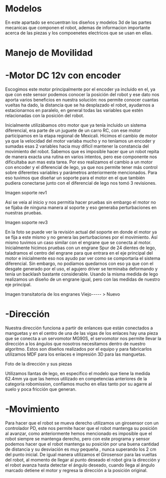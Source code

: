 Modelos 
===
En este apartado se encuentran los diseños y modelos 3d de las partes mecanicas que componen el robot, ademas de informacion importante acerca de las piezas y los compoenetes electricos que se usan en ellas.

Manejo de Movilidad
===

-Motor DC 12v con encoder 
===
Escogimos este motor principalmente por el encoder ya incluido en el, ya que con este sensor podemos conocer la posición del robot y ese dato nos aporta varios beneficios en nuestra solución: nos permite conocer cuantas vueltas ha dado, la distancia que se ha desplazado el robot, ayudarnos a estacionarnos en paralelo, en general todas las variables que estén relacionadas con la posición del robot. 

Inicialmente utilizábamos otro motor que ya tenía incluido un sistema diferencial, era parte de un juguete de un carro RC, con ese motor participamos en la etapa regional de Mexicali. Hicimos el cambio de motor ya que la velocidad del motor variaba mucho y no teníamos un encoder y sumadas esas 2 variables hacia muy difícil mantener la constancia del movimiento del robot. Sabemos que es imposible hacer que un robot repita de manera exacta una rutina en varios intentos, pero ese componente nos dificultaba aun mas esta tarea. Por eso realizamos el cambio a un motor con encoder y el diferencial de lego, ya que nos permite tener más control sobre diferentes variables y parámetros anteriormente mencionados. Para eso tuvimos que diseñar un soporte para el motor en el que también pudiera conectarse junto con el diferencial de lego nos tomó 3 revisiones. 

Imagen soporte rev1

Así se veía al inicio y nos permitía hacer pruebas sin embargo el motor no se fijaba de ninguna manera al soporte y eso generaba perturbaciones en nuestras pruebas. 

Imagen soporte rev3 

En la foto se puede ver la revisión actual del soporte en donde el motor ya se fija a este mismo y no genera las perturbaciones por el movimiento. Así mismo tuvimos un caso similar con el engrane que se conecta al motor. Inicialmente hicimos pruebas con un engrane Spur de 24 dientes de lego, taladramos el centro del engrane para que entrara en el eje principal del motor e inicialmente eso nos ayudo par ver como se comportaría el sistema diferencial. Sin embargo, no podíamos quedarnos con eso ya que con el desgate generado por el uso, el agujero driver se terminaba deformando y tenía un backlash bastante considerable. Usando la misma medida de lego realizamos un diseño de un engrane igual, pero con las medidas de nuestro eje principal.

Imagen transitatoria de los engranes Viejo----- > Nuevo 

-Dirección
===
Nuestra dirección funciona a partir de enlances que están conectados a manguetas y en el centro de una de las vigas de los enlaces hay una pieza que se conecta a un servomotor MG90S, el servomotor nos permite llevar la dirección a los ángulos que nosotros necesitamos dentro de nuestro algoritmo. Estos son diseños realizados por el equipo y para fabricarlos utilizamos MDF para los enlaces e impresión 3D para las manguetas.

Foto de la dirección y sus piezas

Utilizamos llantas de lego, en especifico el modelo que tiene la medida 62.4mm ya que las hemos utilizado en competencias anteriores de la categoría robomission, confiamos mucho en ellas tanto por su agarre al suelo y poca fricción que generan.

-Movimiento 
===
Para hacer que el robot se mueva derecho utilizamos un girosensor con un controlador PD, este nos permite hacer que el robot mantenga su posición al avanzar, como anteriormente hemos mencionado es imposible que el robot siempre se mantenga derecho, pero con este programa y sensor podemos hacer que el robot mantenga su posición por una buena cantidad de distancia y su desviación es muy pequeña , nunca superando los 2 cm del punto inicial. 
De igual manera utilizamos el Girosensor para las vueltas del robot, al momento de llegar al punto deseado el robot gira la dirección y el robot avanza hasta detectar el ángulo deseado, cuando llega al ángulo marcado detiene el motor y regresa la dirección a la posición original. 
